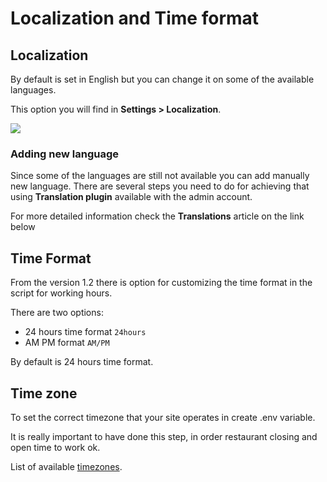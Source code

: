 # Localization and Time format

## Localization <a id="localization"></a>

By default is set in English but you can change it on some of the available languages.

This option you will find in **Settings &gt; Localization**.

![](https://gblobscdn.gitbook.com/assets%2F-MRvYy02Z4zD5OD7PLtd%2F-MTCfPAZaxkwqGZzuLwL%2F-MTCfWGKA203Q6hYFPCq%2FScreenshot.png?alt=media&token=b4f7bd3b-d5f1-42c7-a7f3-d45da1eeda46)

### **Adding new language** <a id="adding-new-language"></a>

Since some of the languages are still not available you can add manually new language. There are several steps you need to do for achieving that using **Translation plugin** available with the admin account.

For more detailed information check the **Translations** article on the link below

## Time Format <a id="time-format"></a>

From the version 1.2 there is option for customizing the time format in the script for working hours.

There are two options:

* 24 hours time format `24hours`
* AM PM format `AM/PM`

By default is 24 hours time format.

## Time zone <a id="time-zone"></a>

To set the correct timezone that your site operates in create .env variable.

It is really important to have done this step, in order restaurant closing and open time to work ok.

List of available [timezones](https://www.php.net/manual/en/timezones.php).

